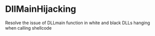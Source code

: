 # DllMainHijacking
Resolve the issue of DLLmain function in white and black DLLs hanging when calling shellcode
